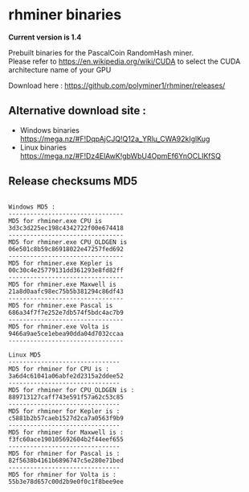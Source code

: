 # rhminer binaries 

**Current version is 1.4** <br>


Prebuilt binaries for the PascalCoin RandomHash miner.<br> 
Please refer to https://en.wikipedia.org/wiki/CUDA to select the CUDA architecture name of your GPU

Download here : https://github.com/polyminer1/rhminer/releases/<br>
## Alternative download site : 
* Windows binaries https://mega.nz/#F!DqpAjCJQ!Q12a_YRlu_CWA92kIglKug
* Linux binaries https://mega.nz/#F!Dz4ElAwK!gbWbU4OpmEf6YnOCLIKfSQ
 
## Release checksums MD5 
``` 
 
Windows MD5 : 
-------------------------------- 
MD5 for rhminer.exe CPU is 
3d3c3d225ec198c4342722f00e674418
-------------------------------- 
MD5 for rhminer.exe CPU_OLDGEN is 
06e501c8b59c86918022e47257fed692
-------------------------------- 
MD5 for rhminer.exe Kepler is 
00c30c4e25779131dd361293e8fd82ff
-------------------------------- 
MD5 for rhminer.exe Maxwell is 
21a8d0aafc98ec75b5b381294c86df43
-------------------------------- 
MD5 for rhminer.exe Pascal is 
686a34f7f7e252e7db574f5bdc4ac7b9
-------------------------------- 
MD5 for rhminer.exe Volta is 
9466a9ae5ce1ebea90dda04d7032ccaa
-------------------------------- 
 
Linux MD5 
-------------------------------
MD5 for rhminer for CPU is :
3a6d4c61041a06abfe2d2315a2ddee52
-------------------------------
MD5 for rhminer for CPU_OLDGEN is :
889713127caff743e591f57a62c53c85
-------------------------------
MD5 for rhminer for Kepler is :
c5881b2b57caeb1527d2ca7a0563f9b9
-------------------------------
MD5 for rhminer for Maxwell is :
f3fc60ace190105692604b2f44eef655
-------------------------------
MD5 for rhminer for Pascal is :
82f5638b4161b6896747c5e280e71bed
-------------------------------
MD5 for rhminer for Volta is :
55b3e78d657c00d2b9e0f0c1f8bee9ee
``` 
